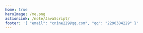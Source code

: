 ```yaml
---
home: true
heroImage: /me.png
actionLink: /note/JavaScript/
footer: '{ "email": "cnine229@qq.com", "qq": "2290384229" }'
---
```


<SuperNav />
